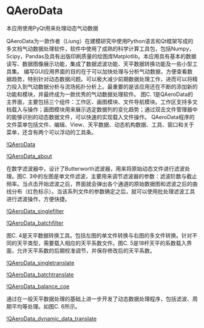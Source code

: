 QAeroData
=========

本应用使用PyQt用来处理动态气动数据

QAeroData为一款作者（Liung）在建模研究中使用Python语言和Qt框架写成的多文档气动数据处理软件，软件中使用了成熟的科学计算工具包，包括Numpy，Scipy，Pandas及具有出版印刷质量的绘图库Matplotlib。本应用具有基本的数据读写、数据图像展示功能，集成了数据滤波功能、天平数据转换功能及一些小型工具集。
编写GUI应用界面的目的在于可以加快处理与分析气动数据，方便查看数据趋势，特别针对动态数据问题。可以极大减少前期数据处理工作，进而可以将精力投入到气动数据分析与流场拓扑分析上。最重要的是该应用还在不断的添加新的功能和模块，并最终成为一款优秀的气动数据处理软件。
图C. 1是QAeroData的主界面，主要包括三个组件：工作区、画图模块、文件导航模块。工作区支持多文档载入与操作；画图模块用来展示选定数据列的变化趋势；通过双击文件管理器中的能够识别的动态数据文件，可以快速的实现载入文件操作。
QAeroData程序的文件菜单包括文件、编辑、View、天平数据、动态机构数据、工具、窗口和关于菜单，还含有两个可以浮动的工具条。

[!QAeroData](./screenshots/QAeroData.png)

[!QAeroData_about](./screenshots/QAeroData_about.png)

在数字滤波器中，设计了Butterworth滤波器，用来将原始动态文件进行滤波处理。图C. 3中的左图是单文件滤波，主要用来调节滤波器的参数：滤波阶数与截止频率。当点击开始滤波之后，界面就会弹出各个通道的原始数据图和滤波之后的曲线分布（红色标示）。当该系列文件的参数确定之后，就可以使用批处理滤波工具进行滤波操作，方便快捷。

[!QAeroData_singlefilter](./screenshots/QAeroData_singlefilter.png)

[!QAeroData_batchfilter](./screenshots/QAeroData_batchfilter.png)

图C. 4是天平数据转换工具。包括左图的单文件转换与右图的多文件转换。针对不同的天平类型，需要载入相应的天平系数文件。图C. 5是18杆天平的系数载入界面，允许天平系数的后期校准调节，并保存修改后的天平系数。

[!QAeroData_singletranslate](./screenshots/QAeroData_singletranslate.png)

[!QAeroData_batchtranslate](./screenshots/QAeroData_batchtranslate.png)

[!QAeroData_balance_coe](./screenshots/QAeroData_balance_coe.png)

通过在一般天平数据处理的基础上进一步开发了动态数据处理程序，包括滤波、周期平均等处理。如图C. 6所示。

[!QAeroData_dynamic_data_translate](./screenshots/QAeroData_dynamic_data_translate.png)
